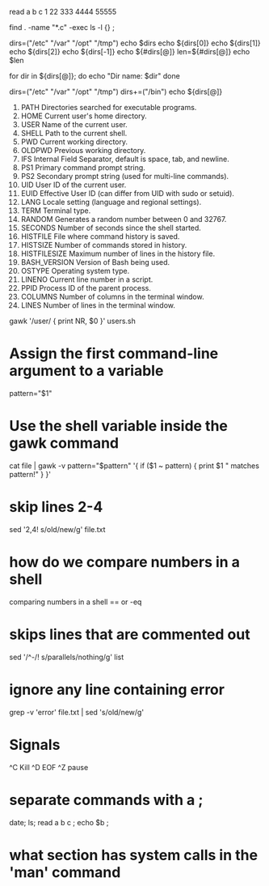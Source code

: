 read a b c
1 22 333 4444 55555

find . -name "*.c" -exec ls -l {} \;

  dirs=("/etc" "/var" "/opt" "/tmp")
  echo $dirs
  echo ${dirs[0]}
  echo ${dirs[1]}
  echo ${dirs[2]}
  echo ${dirs[-1]}
  echo ${#dirs[@]}
  len=${#dirs[@]}
  echo $len

for dir in ${dirs[@]}; do
    echo "Dir name: $dir"
done

dirs=("/etc" "/var" "/opt" "/tmp")
dirs+=("/bin")
echo ${dirs[@]}

1.  PATH        Directories searched for executable programs.
2.  HOME        Current user's home directory.
3.  USER        Name of the current user.
4.  SHELL       Path to the current shell.
5.  PWD         Current working directory.
6.  OLDPWD      Previous working directory.
7.  IFS         Internal Field Separator, default is space, tab, and newline.
8.  PS1         Primary command prompt string.
9.  PS2         Secondary prompt string (used for multi-line commands).
10. UID         User ID of the current user.
11. EUID        Effective User ID (can differ from UID with sudo or setuid).
12. LANG        Locale setting (language and regional settings).
13. TERM        Terminal type.
14. RANDOM      Generates a random number between 0 and 32767.
15. SECONDS     Number of seconds since the shell started.
16. HISTFILE    File where command history is saved.
17. HISTSIZE    Number of commands stored in history.
18. HISTFILESIZE        Maximum number of lines in the history file.
19. BASH_VERSION        Version of Bash being used.
20. OSTYPE      Operating system type.
21. LINENO      Current line number in a script.
22. PPID        Process ID of the parent process.
23. COLUMNS     Number of columns in the terminal window.
24. LINES       Number of lines in the terminal window.

gawk '/user/ { print NR, $0 }' users.sh

# Assign the first command-line argument to a variable
pattern="$1"

# Use the shell variable inside the gawk command
cat file | gawk -v pattern="$pattern" '{ if ($1 ~ pattern) { print $1 " matches pattern!" } }'

# skip lines 2-4
sed '2,4! s/old/new/g' file.txt

#   how do we compare numbers in a shell
comparing numbers in a shell == or -eq

#   skips lines that are commented out
sed '/^-/! s/parallels/nothing/g' list

# ignore any line containing error
grep -v 'error' file.txt | sed 's/old/new/g'

#   Signals
^C  Kill
^D  EOF
^Z  pause

#   separate commands with a ;
date; ls; read a b c ; echo $b ;


# what section has system calls in the 'man' command

